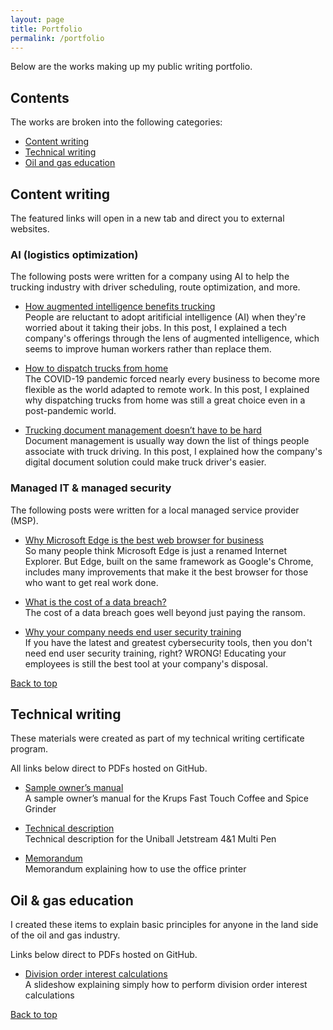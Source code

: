 ```yaml
---
layout: page
title: Portfolio
permalink: /portfolio
---
```


Below are the works making up my public writing portfolio.

## Contents
The works are broken into the following categories:
- [Content writing](#content-writing)
- [Technical writing](#technical-writing)
- [Oil and gas education](#oil--gas-education)

## Content writing

The featured links will open in a new tab and direct you to external websites.


### AI (logistics optimization)
The following posts were written for a company using AI to help the trucking industry with driver scheduling, route optimization, and more.

<ul>
<li><p><a href="https://optym.com/blog/how-augmented-intelligence-benefits-trucking" rel="noopener noreferrer nofollow" target="_blank">How augmented intelligence benefits trucking</a><br>
People are reluctant to adopt aritificial intelligence (AI) when they're worried about it taking their jobs. In this post, I explained a tech company's offerings through the lens of augmented intelligence, which seems to improve human workers rather than replace them.</p></li>

<li><p><a href="https://optym.com/blog/how-to-dispatch-trucks-from-home" rel="noopener noreferrer nofollow" target="_blank">How to dispatch trucks from home</a><br>
The COVID-19 pandemic forced nearly every business to become more flexible as the world adapted to remote work. In this post, I explained why dispatching trucks from home was still a great choice even in a post-pandemic world.</p></li>

<li><p><a href="https://optym.com/blog/trucking-document-management" rel="noopener norefferrer nofollow" target="_blank">Trucking document management doesn’t have to be hard</a><br>
Document management is usually way down the list of things people associate with truck driving. In this post, I explained how the company's digital document solution could make truck driver's easier.</p></li>
</ul>

### Managed IT & managed security
The following posts were written for a local managed service provider (MSP).

<ul>
<li><p><a href="https://www.sagiss.com/blog/why-microsoft-edge-is-the-best-web-browser-for-business" rel="noopener noreferrer nofollow" target="_blank">Why Microsoft Edge is the best web browser for business</a><br>
So many people think Microsoft Edge is just a renamed Internet Explorer. But Edge, built on the same framework as Google's Chrome, includes many improvements that make it the best browser for those who want to get real work done.</p></li>

<li><p><a href="https://www.sagiss.com/blog/what-is-the-cost-of-a-data-breach" rel="noopener noreferrer nofollow" target="_blank">What is the cost of a data breach?</a><br>
The cost of a data breach goes well beyond just paying the ransom.</p></li>

<li><p><a href="https://www.sagiss.com/blog/why-your-company-needs-end-user-security-training" rel="noopener noreferrer nofollow" target="_blank">Why your company needs end user security training</a><br>
If you have the latest and greatest cybersecurity tools, then you don't need end user security training, right? WRONG! Educating your employees is still the best tool at your company's disposal.</p></li>
</ul>

[Back to top](#contents)

## Technical writing

These materials were created as part of my technical writing certificate program. <!--more-->

All links below direct to PDFs hosted on GitHub.

- [Sample owner’s manual](/files/owners-manual.pdf)<br>
A sample owner’s manual for the Krups Fast Touch Coffee and Spice Grinder

- [Technical description](/files/technical-description.pdf)<br>
Technical description for the Uniball Jetstream 4&1 Multi Pen

- [Memorandum](/files/memorandum.pdf)<br>
Memorandum explaining how to use the office printer

## Oil & gas education

I created these items to explain basic principles for anyone in the land side of the oil and gas industry. <!--more-->

Links below direct to PDFs hosted on GitHub.

- [Division order interest calculations](/files/division-order-interest-calculations.pdf)<br>
A slideshow explaining simply how to perform division order interest calculations

[Back to top](#contents)
